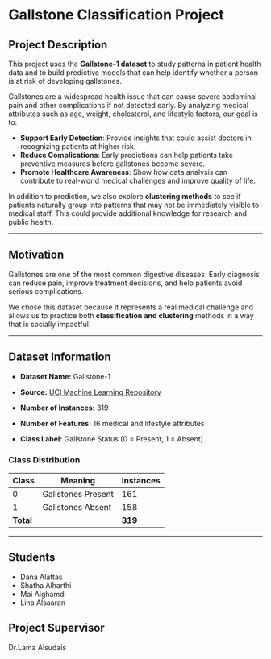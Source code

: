 # Gallstone Classification Project   

 

## Project Description   



This project uses the **Gallstone-1 dataset** to study patterns in patient health data and to build predictive models that can help identify 
whether a person is at risk of developing gallstones.


Gallstones are a widespread health issue that can cause severe abdominal pain and other complications if not detected early. By analyzing medical attributes such as age, weight, cholesterol, and lifestyle factors, our goal is to:


- **Support Early Detection**: Provide insights that could assist doctors in recognizing patients at higher risk.  
- **Reduce Complications**: Early predictions can help patients take preventive measures before gallstones become severe.  
- **Promote Healthcare Awareness**: Show how data analysis can contribute to real-world medical challenges and improve quality of life.  


In addition to prediction, we also explore **clustering methods** to see if patients naturally group into patterns that may not be immediately visible to medical staff.
This could provide additional knowledge for research and public health.


 
--- 



## Motivation   

Gallstones are one of the most common digestive diseases. Early diagnosis can reduce pain, 
improve treatment decisions, and help patients avoid serious complications.   


We chose this dataset because it represents a real medical challenge and allows us to 
practice both **classification and clustering** methods in a way that is socially impactful.   

 


--- 

 



## Dataset Information   

- **Dataset Name:** Gallstone-1   

- **Source:** [UCI Machine Learning Repository](https://archive.ics.uci.edu/dataset/1150/gallstone-1)   

- **Number of Instances:** 319   

- **Number of Features:** 16 medical and lifestyle attributes   

- **Class Label:** Gallstone Status (0 = Present, 1 = Absent)   


 

### Class Distribution   




| Class | Meaning              | Instances |
|-------|----------------------|-----------|
| 0     | Gallstones Present   | 161       |
| 1     | Gallstones Absent    | 158       |
| **Total** |                      | **319**   |


 

--- 


 

## Students   

- Dana Alattas
- Shatha Alharthi
- Mai Alghamdi
- Lina Alsaaran   

## Project Supervisor  
Dr.Lama Alsudais

